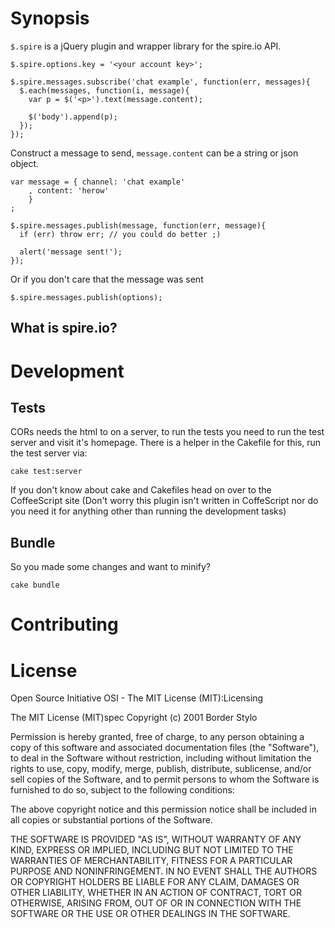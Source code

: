 
# Synopsis

`$.spire` is a jQuery plugin and wrapper library for the spire.io API.

    $.spire.options.key = '<your account key>';

    $.spire.messages.subscribe('chat example', function(err, messages){
      $.each(messages, function(i, message){
        var p = $('<p>').text(message.content);

        $('body').append(p);
      });
    });

Construct a message to send, `message.content` can be a string or json object.

    var message = { channel: 'chat example'
        , content: 'herow'
        }
    ;

    $.spire.messages.publish(message, function(err, message){
      if (err) throw err; // you could do better ;)

      alert('message sent!');
    });

Or if you don't care that the message was sent

    $.spire.messages.publish(options);


## What is spire.io?

# Development

## Tests

CORs needs the html to on a server, to run the tests you need to run the test server and visit it's homepage. There is a helper in the Cakefile for this, run the test server via:

    cake test:server

If you don't know about cake and Cakefiles head on over to the CoffeeScript site (Don't worry this plugin isn't written in CoffeScript nor do you need it for anything other than running the development tasks)

## Bundle

So you made some changes and want to minify?

    cake bundle

# Contributing

# License

Open Source Initiative OSI - The MIT License (MIT):Licensing

The MIT License (MIT)spec
Copyright (c) 2001 Border Stylo

Permission is hereby granted, free of charge, to any person obtaining a copy of this software and associated documentation files (the "Software"), to deal in the Software without restriction, including without limitation the rights to use, copy, modify, merge, publish, distribute, sublicense, and/or sell copies of the Software, and to permit persons to whom the Software is furnished to do so, subject to the following conditions:

The above copyright notice and this permission notice shall be included in all copies or substantial portions of the Software.

THE SOFTWARE IS PROVIDED "AS IS", WITHOUT WARRANTY OF ANY KIND, EXPRESS OR IMPLIED, INCLUDING BUT NOT LIMITED TO THE WARRANTIES OF MERCHANTABILITY, FITNESS FOR A PARTICULAR PURPOSE AND NONINFRINGEMENT. IN NO EVENT SHALL THE AUTHORS OR COPYRIGHT HOLDERS BE LIABLE FOR ANY CLAIM, DAMAGES OR OTHER LIABILITY, WHETHER IN AN ACTION OF CONTRACT, TORT OR OTHERWISE, ARISING FROM, OUT OF OR IN CONNECTION WITH THE SOFTWARE OR THE USE OR OTHER DEALINGS IN THE SOFTWARE.